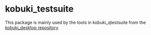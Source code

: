 kobuki_testsuite
======

This package is mainly used by the tools in kobuki_qtestsuite from
the [kobuki_desktop repository](https://github.com/yujinrobot/kobuki_desktop).
